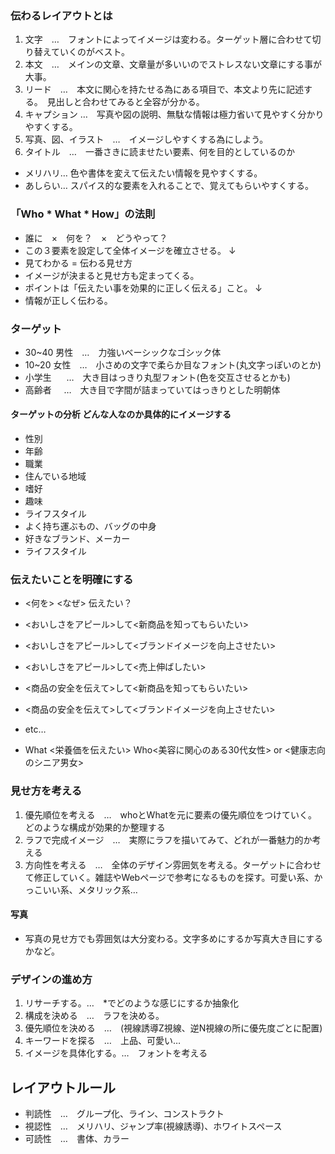 ### 伝わるレイアウトとは
1. 文字　…　フォントによってイメージは変わる。ターゲット層に合わせて切り替えていくのがベスト。
2. 本文　…　メインの文章、文章量が多いいのでストレスない文章にする事が大事。
3. リード　…　本文に関心を持たせる為にある項目で、本文より先に記述する。　見出しと合わせてみると全容が分かる。
4. キャプション …　写真や図の説明、無駄な情報は極力省いて見やすく分かりやすくする。
5. 写真、図、イラスト　…　イメージしやすくする為にしよう。
6. タイトル　…　一番さきに読ませたい要素、何を目的としているのか

* メリハリ… 色や書体を変えて伝えたい情報を見やすくする。
* あしらい… スパイス的な要素を入れることで、覚えてもらいやすくする。

### 「Who * What * How」の法則
* 誰に　×　何を？　×　どうやって？
* この３要素を設定して全体イメージを確立させる。
↓
* 見てわかる = 伝わる見せ方
* イメージが決まると見せ方も定まってくる。
* ポイントは「伝えたい事を効果的に正しく伝える」こと。
↓
* 情報が正しく伝わる。

### ターゲット
* 30~40 男性　…　力強いベーシックなゴシック体
* 10~20 女性　…　小さめの文字で柔らか目なフォント(丸文字っぽいのとか)
* 小学生      …　大き目はっきり丸型フォント(色を交互させるとかも)
* 高齢者      …　大き目で字間が詰まっていてはっきりとした明朝体

#### ターゲットの分析 どんな人なのか具体的にイメージする
* 性別
* 年齢
* 職業
* 住んでいる地域
* 嗜好
* 趣味
* ライフスタイル
* よく持ち運ぶもの、バッグの中身
* 好きなブランド、メーカー
* ライフスタイル

### 伝えたいことを明確にする
* <何を> <なぜ> 伝えたい？
* <おいしさをアピール>して<新商品を知ってもらいたい>
* <おいしさをアピール>して<ブランドイメージを向上させたい>
* <おいしさをアピール>して<売上伸ばしたい>
* <商品の安全を伝えて>して<新商品を知ってもらいたい>
* <商品の安全を伝えて>して<ブランドイメージを向上させたい>
* etc…

* What <栄養価を伝えたい> Who<美容に関心のある30代女性> or <健康志向のシニア男女>

### 見せ方を考える
1. 優先順位を考える　…　whoとWhatを元に要素の優先順位をつけていく。どのような構成が効果的か整理する
2. ラフで完成イメージ　…　実際にラフを描いてみて、どれが一番魅力的か考える
3. 方向性を考える　…　全体のデザイン雰囲気を考える。ターゲットに合わせて修正していく。雑誌やWebページで参考になるものを探す。可愛い系、かっこいい系、メタリック系…

#### 写真
* 写真の見せ方でも雰囲気は大分変わる。文字多めにするか写真大き目にするかなど。

### デザインの進め方
1. リサーチする。…　<who>*<what>でどのような感じにするか抽象化
2. 構成を決める　…　ラフを決める。
3. 優先順位を決める　…　(視線誘導Z視線、逆N視線の所に優先度ごとに配置)
4. キーワードを探る　…　上品、可愛い…
5. イメージを具体化する。…　フォントを考える

## レイアウトルール
* 判読性　…　グループ化、ライン、コンストラクト
* 視認性　…　メリハリ、ジャンプ率(視線誘導)、ホワイトスペース
* 可読性　…　書体、カラー
